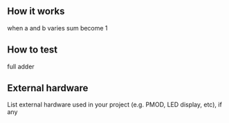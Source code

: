 <!---

This file is used to generate your project datasheet. Please fill in the information below and delete any unused
sections.

You can also include images in this folder and reference them in the markdown. Each image must be less than
512 kb in size, and the combined size of all images must be less than 1 MB.
-->

## How it works

when a and b varies sum become 1

## How to test

full adder

## External hardware

List external hardware used in your project (e.g. PMOD, LED display, etc), if any
